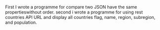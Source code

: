 First I wrote a programme for compare two JSON have the same propertieswithout order.
second i wrote a programme for using rest countries API URL and display all countries flag, name, region, subregion, and population.